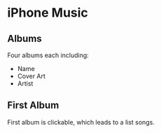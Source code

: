 # iPhone Music
## Albums
Four albums each including:
- Name
- Cover Art
- Artist

## First Album
First album is clickable, which leads to a list songs.
